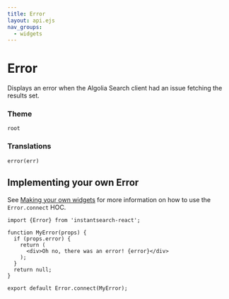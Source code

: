 ```yaml
---
title: Error
layout: api.ejs
nav_groups:
  - widgets
---
```


# Error

Displays an error when the Algolia Search client had an issue fetching the results set.

### Theme

`root`

### Translations

`error(err)`

## Implementing your own Error

See [Making your own widgets](../Customization.md) for more information on how to use the `Error.connect` HOC.

```
import {Error} from 'instantsearch-react';

function MyError(props) {
  if (props.error) {
    return (
      <div>Oh no, there was an error! {error}</div>
    );
  }
  return null;
}

export default Error.connect(MyError);
```
